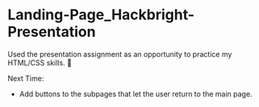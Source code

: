 # Landing-Page_Hackbright-Presentation

Used the presentation assignment as an opportunity to practice my HTML/CSS skills. 🎉

Next Time:

- Add buttons to the subpages that let the user return to the main page.
